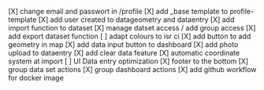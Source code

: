 [X] change email and passwort in /profile
[X] add _base template to profile-template
[X] add user created to datageometry and dataentry
[X] add import function to dataset
[X] manage datset access / add group access
[X] add export dataset function
[ ] adapt colours to isr ci
[X] add button to add geometry in map
[X] add data input button to dashboard
[X] add photo upload to dataentry
[X] add clear data feature
[X] automatic coordinate system at import
[ ] UI Data entry optimization
[X] footer to the bottom
[X] group data set actions
[X] group dashboard actions
[X] add github workflow for docker image